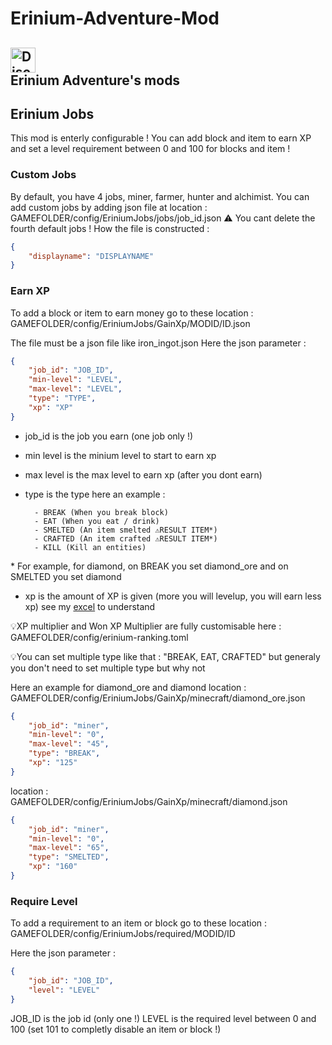 # Erinium-Adventure-Mod
<a href="https://discord.gg/FBR2HEbbgm"><img alt="Discord" src="https://img.shields.io/discord/927941401805746236?style=for-the-badge&logo=discord&logoColor=darkblue&label=Discord&labelColor=blackgray&color=darkblue" witdh="285" height="40"></a> </br>
 Erinium Adventure's mods
---
## Erinium Jobs
This mod is enterly configurable ! You can add block and item to earn XP and set a level requirement between 0 and 100 for blocks and item !
### Custom Jobs
By default, you have 4 jobs, miner, farmer, hunter and alchimist.
You can add custom jobs by adding json file at location : GAMEFOLDER/config/EriniumJobs/jobs/job_id.json
⚠️ You cant delete the fourth default jobs !
How the file is constructed : 
```json
{
	"displayname": "DISPLAYNAME"
}
```

### Earn XP
To add a block or item to earn money go to these location : 
GAMEFOLDER/config/EriniumJobs/GainXp/MODID/ID.json

The file must be a json file like iron_ingot.json
Here the json parameter : 
```json
{
	"job_id": "JOB_ID",
	"min-level": "LEVEL",
	"max-level": "LEVEL",
	"type": "TYPE",
	"xp": "XP"
}
```
- job_id is the job you earn (one job only !)
- min level is the minium level to start to earn xp
- max level is the max level to earn xp (after you dont earn)
- type is the type here an example :

		- BREAK (When you break block)
		- EAT (When you eat / drink)
		- SMELTED (An item smelted ⚠️RESULT ITEM*)
		- CRAFTED (An item crafted ⚠️RESULT ITEM*)
  		- KILL (Kill an entities)

\* For example, for diamond, on BREAK you set diamond_ore and on SMELTED you set diamond
- xp is the amount of XP is given (more you will levelup, you will earn less xp) see my [excel](https://1drv.ms/x/s!Aq5o6W9h7OB9gYExyFZm1cFhJ0n0EA?e=Ko20vF "excel") to understand

💡XP multiplier and Won XP Multiplier are fully customisable here : GAMEFOLDER/config/erinium-ranking.toml

💡You can set multiple type like that : "BREAK, EAT, CRAFTED" but generaly you don't need to set multiple type but why not

Here an example for diamond_ore and diamond
location : GAMEFOLDER/config/EriniumJobs/GainXp/minecraft/diamond_ore.json
```json
{
	"job_id": "miner",
	"min-level": "0",
	"max-level": "45",
	"type": "BREAK",
	"xp": "125"
}
```
location : GAMEFOLDER/config/EriniumJobs/GainXp/minecraft/diamond.json
```json
{
	"job_id": "miner",
	"min-level": "0",
	"max-level": "65",
	"type": "SMELTED",
	"xp": "160"
}
```

### Require Level
To add a requirement to an item or block go to these location : 
GAMEFOLDER/config/EriniumJobs/required/MODID/ID

Here the json parameter : 
```json
{
	"job_id": "JOB_ID",
	"level": "LEVEL"
}
```
JOB_ID is the job id (only one !)
LEVEL is the required level between 0 and 100 (set 101 to completly disable an item or block !)
